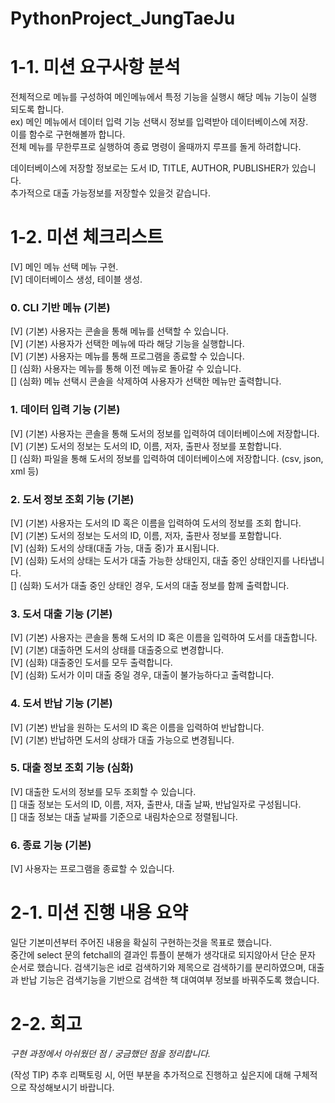 # PythonProject_JungTaeJu

# 1-1. 미션 요구사항 분석 

전체적으로 메뉴를 구성하여 메인메뉴에서 특정 기능을 실행시 해당 메뉴 기능이 실행 되도록 합니다.<br>
ex) 메인 메뉴에서 데이터 입력 기능 선택시 정보를 입력받아 데이터베이스에 저장. <br>
이를 함수로 구현해볼까 합니다. <br>
전체 메뉴를 무한루프로 실행하여 종료 명령이 올때까지 루프를 돌게 하려합니다. 

데이터베이스에 저장할 정보로는 도서 ID, TITLE, AUTHOR, PUBLISHER가 있습니다. <br>
추가적으로 대출 가능정보를 저장할수 있을것 같습니다.

# 1-2. 미션 체크리스트

[V] 메인 메뉴 선택 메뉴 구현. <br>
[V] 데이터베이스 생성, 테이블 생성.<br>

### 0. CLI 기반 메뉴 (기본)

[V] (기본) 사용자는 콘솔을 통해 메뉴를 선택할 수 있습니다.<br>
[V] (기본) 사용자가 선택한 메뉴에 따라 해당 기능을 실행합니다.<br>
[V] (기본) 사용자는 메뉴를 통해 프로그램을 종료할 수 있습니다.<br>
[] (심화) 사용자는 메뉴를 통해 이전 메뉴로 돌아갈 수 있습니다.<br>
[] (심화) 메뉴 선택시 콘솔을 삭제하여 사용자가 선택한 메뉴만 출력합니다.<br>

### 1. 데이터 입력 기능 (기본)

[V] (기본) 사용자는 콘솔을 통해 도서의 정보를 입력하여 데이터베이스에 저장합니다.<br>
[V] (기본) 도서의 정보는 도서의 ID, 이름, 저자, 출판사 정보를 포함합니다.<br>
[] (심화) 파일을 통해 도서의 정보를 입력하여 데이터베이스에 저장합니다. (csv, json, xml 등)<br>

### 2. 도서 정보 조회 기능 (기본)

[V] (기본) 사용자는 도서의 ID 혹은 이름을 입력하여 도서의 정보를 조회 합니다.<br>
[V] (기본) 도서의 정보는 도서의 ID, 이름, 저자, 출판사 정보를 포함합니다.<br>
[V] (심화) 도서의 상태(대출 가능, 대출 중)가 표시됩니다.<br>
[V] (심화) 도서의 상태는 도서가 대출 가능한 상태인지, 대출 중인 상태인지를 나타냅니다.<br>
[] (심화) 도서가 대출 중인 상태인 경우, 도서의 대출 정보를 함께 출력합니다.<br>

### 3. 도서 대출 기능 (기본)

[V] (기본) 사용자는 콘솔을 통해 도서의 ID 혹은 이름을 입력하여 도서를 대출합니다.<br>
[V] (기본) 대출하면 도서의 상태를 대출중으로 변경합니다.<br>
[V] (심화) 대출중인 도서를 모두 출력합니다.<br>
[V] (심화) 도서가 이미 대출 중일 경우, 대출이 불가능하다고 출력합니다.<br>

### 4. 도서 반납 기능 (기본)

[V] (기본) 반납을 원하는 도서의 ID 혹은 이름을 입력하여 반납합니다.<br>
[V] (기본) 반납하면 도서의 상태가 대출 가능으로 변경됩니다.<br>

### 5. 대출 정보 조회 기능 (심화)
[V] 대출한 도서의 정보를 모두 조회할 수 있습니다.<br>
[] 대출 정보는 도서의 ID, 이름, 저자, 출판사, 대출 날짜, 반납일자로 구성됩니다.<br>
[] 대출 정보는 대출 날짜를 기준으로 내림차순으로 정렬됩니다.<br>

### 6. 종료 기능 (기본)

[V] 사용자는 프로그램을 종료할 수 있습니다.<br>


# 2-1. 미션 진행 내용 요약

일단 기본미션부터 주어진 내용을 확실히 구현하는것을 목표로 했습니다.<br>
중간에 select 문의 fetchall의 결과인 튜플이 분해가 생각대로 되지않아서 단순 문자 순서로 했습니다.
검색기능은 id로 검색하기와 제목으로 검색하기를 분리하였으며,
대출과 반납 기능은 검색기능을 기반으로 검색한 책 대여여부 정보를 바꿔주도록 했습니다.



# 2-2. 회고

*구현 과정에서 아쉬웠던 점 / 궁금했던 점을 정리합니다.*

(작성 TIP) 
추후 리팩토링 시, 어떤 부분을 추가적으로 진행하고 싶은지에 대해 구체적으로 작성해보시기 바랍니다. 